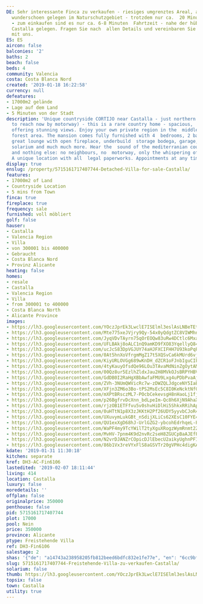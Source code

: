 ```yaml
---
DE: Sehr interessante Finca zu verkaufen - riesiges umgrenztes Areal, alles  legal,
  wunderschoen gelegen im Naturschutzgebiet - trotzdem nur ca.  20 Minuten bis Alicante
  - zum einkaufen sind es nur ca. 6-8 Minuten  Fahrtzeit - nahe der hübschen Stadt
  Castalla gelegen. Fragen Sie nach  allen Details und vereinbaren Sie einen Termin
  mit uns.
ES: ES
aircon: false
balconies: '2'
baths: 2
beach: false
beds: 4
community: Valencia
costa: Costa Blanca Nord
created: '2019-01-18 16:22:58'
currency: null
defeatures:
- 17000m2 gelände
- Lage auf dem Land
- 5 Minuten von der Stadt
description: 'Unique countryside CORTIJO near Castalla - just northern of Alicante  (comfortable
  to reach now by motorway) - this is a rare country home - spacious,  perfect and
  offering stunning views. Enjoy your own private region in the  middle of a protected
  forest area. The mansion comes fully furnished with 4  bedrooms, 2 bathroom, kitchen,
  great lounge with open fireplace, underbuild  storage bodega, garage, 3 terraces,
  solarium and much much more. Hear the  sound of the mediterranian countryside -
  and nothing else: no neighbours, no  motorway, only the whispering of the pure nature.
  A unique location with all  legal paperworks. Appointments at any time.'
display: true
enslug: /property/5715161717407744-Detached-Villa-for-sale-Castalla/
features:
- 17000m2 of Land
- Countryside Location
- 5 mins from Town
finca: true
fireplace: true
frequency: sale
furnished: voll möbliert
golf: false
hauser:
- Castalla
- Valencia Region
- Villa
- von 300001 bis 400000
- Gebraucht
- Costa Blanca Nord
- Provinz Alicante
heating: false
homes:
- resale
- Castalla
- Valencia Region
- Villa
- from 300001 to 400000
- Costa Blanca North
- Alicante Province
images:
- https://lh3.googleusercontent.com/YOczJprEk3LwclE7ISElml3eslAsLNBeTEtzspcVMPWN0M_0K2QOACwElQjtSOdNyFE2_piwIpLNI4uJPuvu=w640-rj-e30-l100
- https://lh3.googleusercontent.com/Mte775xeJVjry9Qy-54x0yQdgtZC8VIWMhnEcUVtYQZUdDx-eWpxPoYC13jA-ztm97Nx4QbS5vTdOwV2sHzI-Q=w640-rj-e30-l100
- https://lh3.googleusercontent.com/JyqVDvTAyrn75qOrEOQw83uRw4DCtlc6MxawNL0bKpUioFyKr9pWF6xepZ2TiC5eUrIVHQjcyzhDeGQLJdJI=w640-rj-e30-l100
- https://lh3.googleusercontent.com/UFLBAkj8oALC1nQ9amKD9fXO83YqellyQ84IIb74kUyI_CR-PTcGHVoA-eBCgBv8r7vpO2ZRKpJTyVoeEZe87Q=w640-rj-e30-l100
- https://lh3.googleusercontent.com/ucJcS83DpVGJUY74aHJFXCIFHH7U93koPqPYsb6zCmfYBnYNhZPSptqFB4ZoRWK42Kbt1PlCR-j4pxDXzFqH=w640-rj-e30-l100
- https://lh3.googleusercontent.com/0At5hnXoVfrgmMgZ17t5XQSvCa6kMUrd6vjpv1t3QuA_nlOUbtfsKelQk1iTLllKCzsjdYLYCHdJadKenD4jmQ=w640-rj-e30-l100
- https://lh3.googleusercontent.com/KiyURLOVGg689wKnDH_dZCR1oFJnbIguCIka7T0WbxdBF-CBFy5FRu-bfEAQA5P4COnFEOr7bmX4OPh-KYgC=w640-rj-e30-l100
- https://lh3.googleusercontent.com/4tyKauyOfsdQe96LOu3TAvaMdNinZgOytAMug1slqaDohd6JziZ5CgoNWVQuRX_EJwM_w1C6vGptjISeo30=w640-rj-e30-l100
- https://lh3.googleusercontent.com/00Qz8ur5EzlhZldxJau2H8MVkOJsBRPYHBVe8yizAryrkp9zeIX-yQSS-TtvvWY96KcmwhIRkOiL85EgE9hA=w640-rj-e30-l100
- https://lh3.googleusercontent.com/GdDB0I2RaHgXBbAwfaFMU9Lxg4uPDbPvaAjNHT_5J-XR2P3J5SBlmsQIYGkRu-6wZ9mFHQ20UHAU0JtDmK4=w640-rj-e30-l100
- https://lh3.googleusercontent.com/ZVh-3NUmQWVicRc7w-zDWZQLJdgceNY5IaBY7zl7GNCvvCXeiC1G96nztEebexWkbK9o9V2ffbqI3NCQUVk=w640-rj-e30-l100
- https://lh3.googleusercontent.com/XFjn3ZM6o3Bo-tPS2MsEc5C8I0KeNcktNfQBoDuQ__E-KxBBHaztk0Mgn109_DpMTrRTiEcZlDL6nnJ2RIWPpA=w640-rj-e30-l100
- https://lh3.googleusercontent.com/mXPtBRsczML7-POcbCekevsgH8nHaoLj1fj3hV-zR4vsp09ARinw-fXNJx1Q8IP3We4_D615UUbCCDIWYpYl=w640-rj-e30-l100
- https://lh3.googleusercontent.com/p26BgfrvDcXnn_bdLpeIm-Qc8h6XjN9AhaXxWa97Yrm1lEfyNaWbP-dU7LTMnCtIofcsgS_Yo3QBnYYdZY4=w640-rj-e30-l100
- https://lh3.googleusercontent.com/rjzOB1ETFfvu5v0shvHiDlHi5ShkxRRihAp7xaQzL235Bj62oZviiz6BUHRLxM_5mqMR08o-i9OEJ6K9UikB=w640-rj-e30-l100
- https://lh3.googleusercontent.com/0uHTtN1p8X3zJKKtH2Pf26UDY5yyvbCJoR4RZSnpXTChlOwnoNvKijAsAt596lxZJSF9va7zSDVkmFVAQHCF=w640-rj-e30-l100
- https://lh3.googleusercontent.com/UXuvymLukGBt_nSdijXLiCs62XEsC10FYE4btv2mlvP2kmNrcL1oIZHhSzZYBqbSeg0oWAeBuQt4xuB_dr3RQg=w640-rj-e30-l100
- https://lh3.googleusercontent.com/QU1exXgD68hJ-UrlGZG2-ybcohEdrhqeL-PN6H83FMvhQb2Gj37OWKmwt1vaaOBueccVl7-loPPJexARMcpnpQ=w640-rj-e30-l100
- https://lh3.googleusercontent.com/WaPF4my9TcYWilT2tyXguXRogzWymRnmt2ZGRUd7aaSVv3Z22hAjYxIyKwpl8S47mjN3eGT4tj1zu3vse89A=w640-rj-e30-l100
- https://lh3.googleusercontent.com/MvHV-7pnm4K9d2nvRc2seH8ZGUCpBaAJEfPb4MgOBwGqFaeiZ3xQXcWH_ErMK7xAilt69oC6SJTL5ZEDzqs=w640-rj-e30-l100
- https://lh3.googleusercontent.com/N2vrDJANZrCOpicDJlEbecU2aikyUghnPFIOK-MhWra6MRTUJhzctizCSNPwwBrTKYiNLmw-Ql-IX3uwJ5Z8UQ=w640-rj-e30-l100
- https://lh3.googleusercontent.com/86b1Vx3reVYxFlS8aGSVTr20gVPHc4digKAGQgJerEW07IRMyEVU9tu9mVqOVLeLNWXUQJITvzSF3-G5C-dW=w640-rj-e30-l100
kdate: '2019-01-31 11:30:18'
kitchen: separate
kref: DH3-AC-Fin6106
lastedited: '2019-02-07 18:11:44'
living: 414
location: Castalla
luxury: false
moredetails: ''
offplan: false
originalprice: 350000
penthouse: false
pid: 5715161717407744
plot: 17000
pool: Nein
price: 350000
province: Alicante
ptype: Freistehende Villa
ref: DH3-Fin6106
salestage: 2
shas: '{"de": "a14743a238958205fb812beed6bdfc832e1fe77e", "en": "6cc9bf13913f85dfd220702fa0a75c0591f5a8b8"}'
slug: 5715161717407744-Freistehende-Villa-zu-verkaufen-Castalla/
solarium: false
thumb: https://lh3.googleusercontent.com/YOczJprEk3LwclE7ISElml3eslAsLNBeTEtzspcVMPWN0M_0K2QOACwElQjtSOdNyFE2_piwIpLNI4uJPuvu=w400-h240-n-rj-e30-l100
topsix: false
town: Castalla
utility: true
---
```

